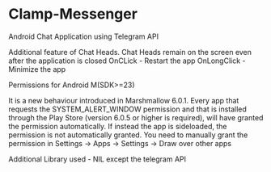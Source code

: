 # Clamp-Messenger
Android Chat Application using Telegram API

Additional feature of Chat Heads. Chat Heads remain on the screen even after the application is closed
OnCLick     - Restart the app
OnLongClick - Minimize the app

Permissions for Android M(SDK>=23)

It is a new behaviour introduced in Marshmallow 6.0.1.
Every app that requests the SYSTEM_ALERT_WINDOW permission and that is installed through the Play Store (version 6.0.5 or higher is required), will have granted the permission automatically.
If instead the app is sideloaded, the permission is not automatically granted. You need to manually grant the permission in Settings -> Apps -> Settings -> Draw over other apps

Additional Library used - NIL except the telegram API


